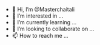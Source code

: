 - 👋 Hi, I’m @Masterchaitali
- 👀 I’m interested in ...
- 🌱 I’m currently learning ...
- 💞️ I’m looking to collaborate on ...
- 📫 How to reach me ...

<!---
Masterchaitali/Masterchaitali is a ✨ special ✨ repository because its `README.md` (this file) appears on your GitHub profile.
You can click the Preview link to take a look at your changes.
--->

